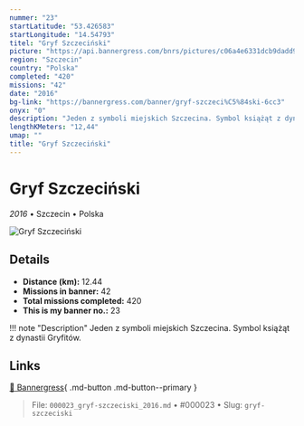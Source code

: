 ```yaml
---
nummer: "23"
startLatitude: "53.426583"
startLongitude: "14.54793"
titel: "Gryf Szczeciński"
picture: "https://api.bannergress.com/bnrs/pictures/c06a4e6331dcb9dadd919ff242cc385f"
region: "Szczecin"
country: "Polska"
completed: "420"
missions: "42"
date: "2016"
bg-link: "https://bannergress.com/banner/gryf-szczeci%C5%84ski-6cc3"
onyx: "0"
description: "Jeden z symboli miejskich Szczecina. Symbol książąt z dynastii Gryfitów."
lengthKMeters: "12,44"
umap: ""
title: "Gryf Szczeciński"
---
```

# Gryf Szczeciński

*2016* • Szczecin • Polska

![Gryf Szczeciński](https://api.bannergress.com/bnrs/pictures/c06a4e6331dcb9dadd919ff242cc385f)

## Details
- **Distance (km):** 12.44
- **Missions in banner:** 42
- **Total missions completed:** 420
- **This is my banner no.:** 23


!!! note "Description"
    Jeden z symboli miejskich Szczecina. Symbol książąt z dynastii Gryfitów.



## Links
[🔗 Bannergress](https://bannergress.com/banner/gryf-szczeci%C5%84ski-6cc3){ .md-button .md-button--primary }



> File: `000023_gryf-szczeciski_2016.md` • #000023 • Slug: `gryf-szczeciski`
